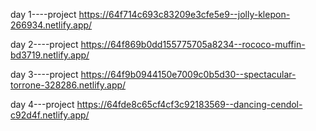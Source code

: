 day 1----project
https://64f714c693c83209e3cfe5e9--jolly-klepon-266934.netlify.app/

day 2----project
https://64f869b0dd155775705a8234--rococo-muffin-bd3719.netlify.app/

day 3----project
https://64f9b0944150e7009c0b5d30--spectacular-torrone-328286.netlify.app/

day 4---project
https://64fde8c65cf4cf3c92183569--dancing-cendol-c92d4f.netlify.app/

